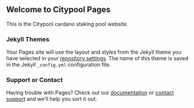 ## Welcome to Citypool Pages

This is the Citypool cardano staking pool website.



### Jekyll Themes

Your Pages site will use the layout and styles from the Jekyll theme you have selected in your [repository settings](https://github.com/LinGitmy/citypool/settings). The name of this theme is saved in the Jekyll `_config.yml` configuration file.

### Support or Contact

Having trouble with Pages? Check out our [documentation](https://help.github.com/categories/github-pages-basics/) or [contact support](https://github.com/contact) and we’ll help you sort it out.
